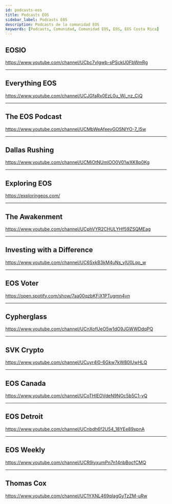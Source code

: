 ```yaml
---
id: podcasts-eos
title: Podcasts EOS
sidebar_label: Podcasts EOS
description: Podcasts de la comunidad EOS
keywords: [Podcasts, Comunidad, Comunidad EOS, EOS, EOS Costa Rica]
---
```


## EOSIO

https://www.youtube.com/channel/UCbc7vIgwb-sPSckU0FbWmRg

* * *

## Everything EOS 

https://www.youtube.com/channel/UCJGfaRx0EzL0u_Wj_nz_CiQ

* * *

## The EOS Podcast

https://www.youtube.com/channel/UCMbWeAfeeyGO5NlYO-7_I5w

* * *

## Dallas Rushing

https://www.youtube.com/channel/UCMiOtNUmlOO0V01wXK8p0Kg

* * *

## Exploring EOS

https://exploringeos.com/

* * *

## The Awakenment

https://www.youtube.com/channel/UCphVYR2CHULYHf59ZSQMEag

* * *

## Investing with a Difference

https://www.youtube.com/channel/UC6SxkB3kM4uNs_yIU0Lqo_w

* * *

## EOS Voter 

https://open.spotify.com/show/7aa00qzbKFjX1PTugmn4vn

* * *

## Cypherglass

https://www.youtube.com/channel/UCnXofUeO5w1dO9JGWWDdqPQ

* * *

## SVK Crypto

https://www.youtube.com/channel/UCuyr4l0-6Gkw7kW80lUwHLQ

* * *

## EOS Canada

https://www.youtube.com/channel/UCoTHlEOVdeN9NOc5b5C1-vQ

* * *

## EOS Detroit

https://www.youtube.com/channel/UCnbdh6f2U54_18YEe89xpnA

* * *

## EOS Weekly

https://www.youtube.com/channel/UCR9iyxumPn7n14nbBocfCMQ

* * *

## Thomas Cox

https://www.youtube.com/channel/UC1YXNL469qIagGyTzZM-uRw


